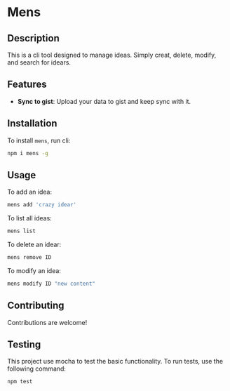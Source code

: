 # Mens

## Description
This is a cli tool designed to manage ideas. Simply creat, delete, modify, and search for idears.

## Features
- **Sync to gist**: Upload your data to gist and keep sync with it.

## Installation
To install `mens`, run cli:

```bash
npm i mens -g
```

## Usage
To add an idea:

```bash
mens add 'crazy idear'
```

To list all ideas: 

```bash
mens list
```

To delete an idear:

```bash
mens remove ID
```

To modify an idea:
```bash
mens modify ID "new content"
```

## Contributing
Contributions are welcome! 


## Testing
This project use mocha to test the basic functionality. To run tests, use the following command:

```bash
npm test
```
 